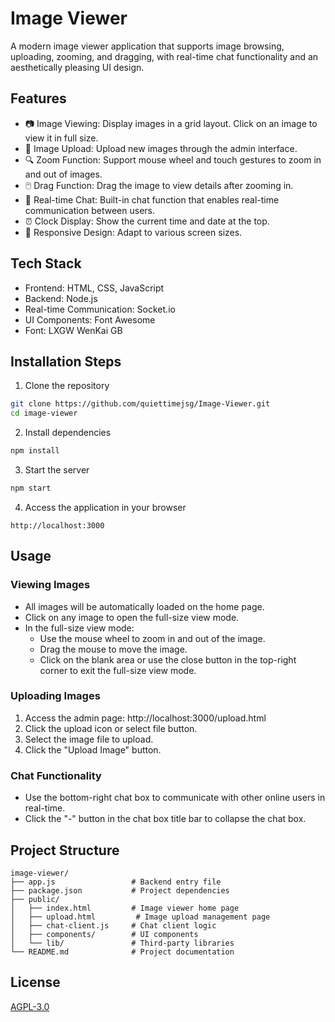 # Image Viewer

A modern image viewer application that supports image browsing, uploading, zooming, and dragging, with real-time chat functionality and an aesthetically pleasing UI design.

## Features
- 📷 Image Viewing: Display images in a grid layout. Click on an image to view it in full size.
- 🚀 Image Upload: Upload new images through the admin interface.
- 🔍 Zoom Function: Support mouse wheel and touch gestures to zoom in and out of images.
- 🖱️ Drag Function: Drag the image to view details after zooming in.
- 💬 Real-time Chat: Built-in chat function that enables real-time communication between users.
- ⏰ Clock Display: Show the current time and date at the top.
- 📱 Responsive Design: Adapt to various screen sizes.

## Tech Stack
- Frontend: HTML, CSS, JavaScript
- Backend: Node.js
- Real-time Communication: Socket.io
- UI Components: Font Awesome
- Font: LXGW WenKai GB

## Installation Steps

1. Clone the repository
```bash
git clone https://github.com/quiettimejsg/Image-Viewer.git
cd image-viewer
```

2. Install dependencies
```bash
npm install
```

3. Start the server
```bash
npm start
```

4. Access the application in your browser
```
http://localhost:3000
```

## Usage

### Viewing Images
- All images will be automatically loaded on the home page.
- Click on any image to open the full-size view mode.
- In the full-size view mode:
  - Use the mouse wheel to zoom in and out of the image.
  - Drag the mouse to move the image.
  - Click on the blank area or use the close button in the top-right corner to exit the full-size view mode.

### Uploading Images
1. Access the admin page: http://localhost:3000/upload.html
2. Click the upload icon or select file button.
3. Select the image file to upload.
4. Click the "Upload Image" button.

### Chat Functionality
- Use the bottom-right chat box to communicate with other online users in real-time.
- Click the "-" button in the chat box title bar to collapse the chat box.

## Project Structure
```
image-viewer/
├── app.js                 # Backend entry file
├── package.json           # Project dependencies
├── public/
│   ├── index.html         # Image viewer home page
│   ├── upload.html         # Image upload management page
│   ├── chat-client.js     # Chat client logic
│   ├── components/        # UI components
│   └── lib/               # Third-party libraries
└── README.md              # Project documentation
```

## License
[AGPL-3.0](LICENSE)